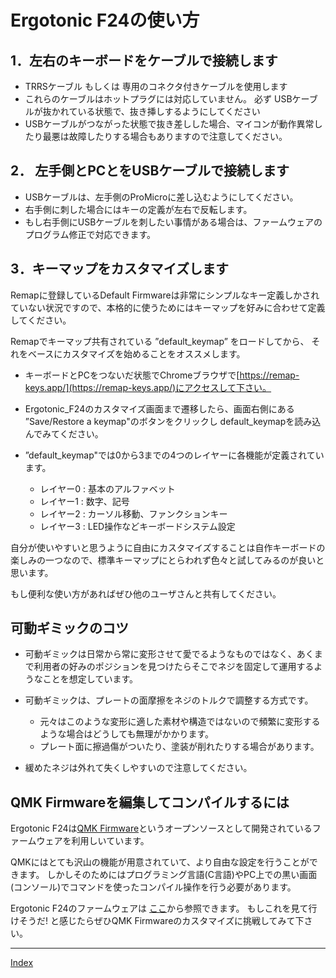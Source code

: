 # Ergotonic F24の使い方

## 1．左右のキーボードをケーブルで接続します
- TRRSケーブル もしくは 専用のコネクタ付きケーブルを使用します
- これらのケーブルはホットプラグには対応していません。
  必ず USBケーブルが抜かれている状態で、抜き挿しするようにしてください
- USBケーブルがつながった状態で抜き差しした場合、マイコンが動作異常したり最悪は故障したりする場合もありますので注意してください。
  
##  2． 左手側とPCとをUSBケーブルで接続します
- USBケーブルは、左手側のProMicroに差し込むようにしてください。
- 右手側に刺した場合にはキーの定義が左右で反転します。
- もし右手側にUSBケーブルを刺したい事情がある場合は、ファームウェアのプログラム修正で対応できます。

## 3．キーマップをカスタマイズします
Remapに登録しているDefault Firmwareは非常にシンプルなキー定義しかされていない状況ですので、本格的に使うためにはキーマップを好みに合わせて定義してください。

Remapでキーマップ共有されている ”default_keymap” をロードしてから、
それをベースにカスタマイズを始めることをオススメします。

- キーボードとPCをつないだ状態でChromeブラウザで[https://remap-keys.app/](https://remap-keys.app/)にアクセスして下さい。

- Ergotonic_F24のカスタマイズ画面まで遷移したら、画面右側にある ”Save/Restore a keymap"のボタンをクリックし default_keymapを読み込んでみてください。

- ”default_keymap"では0から3までの4つのレイヤーに各機能が定義されています。 

  - レイヤー0  : 基本のアルファベット
  - レイヤー1 : 数字、記号
  - レイヤー2  : カーソル移動、ファンクションキー
  - レイヤー3  : LED操作などキーボードシステム設定

自分が使いやすいと思うように自由にカスタマイズすることは自作キーボードの楽しみの一つなので、標準キーマップにとらわれず色々と試してみるのが良いと思います。

もし便利な使い方があればぜひ他のユーザさんと共有してください。


## 可動ギミックのコツ
- 可動ギミックは日常から常に変形させて愛でるようなものではなく、あくまで利用者の好みのポジションを見つけたらそこでネジを固定して運用するようなことを想定しています。
  
- 可動ギミックは、プレートの面摩擦をネジのトルクで調整する方式です。
  - 元々はこのような変形に適した素材や構造ではないので頻繁に変形するような場合はどうしても無理がかかります。
  - プレート面に擦過傷がついたり、塗装が削れたりする場合があります。
- 緩めたネジは外れて失くしやすいので注意してください。
 
## QMK Firmwareを編集してコンパイルするには

Ergotonic F24は[QMK Firmware](https://docs.qmk.fm/)というオープンソースとして開発されているファームウェアを利用しいています。

QMKにはとても沢山の機能が用意されていて、より自由な設定を行うことができます。
しかしそのためにはプログラミング言語(C言語)やPC上での黒い画面(コンソール)でコマンドを使ったコンパイル操作を行う必要があります。

Ergotonic F24のファームウェアは [ここ](https://github.com/hanachi-ap/ergotonic_f24)から参照できます。
もしこれを見て行けそうだ! と感じたらぜひQMK Firmwareのカスタマイズに挑戦してみて下さい。

----
 [Index](index.md)